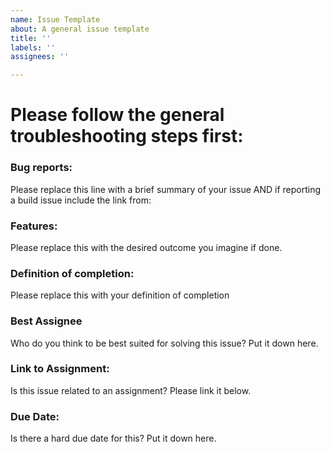 ```yaml
---
name: Issue Template
about: A general issue template
title: ''
labels: ''
assignees: ''

---
```


# Please follow the general troubleshooting steps first:

### Bug reports:

Please replace this line with a brief summary of your issue AND if reporting a build issue include the link from:

### Features:

Please replace this with the desired outcome you imagine if done.

### Definition of completion:

Please replace this with your definition of completion

### Best Assignee

Who do you think to be best suited for solving this issue? Put it down here.

### Link to Assignment:

Is this issue related to an assignment? Please link it below.

### Due Date:

Is there a hard due date for this? Put it down here.
